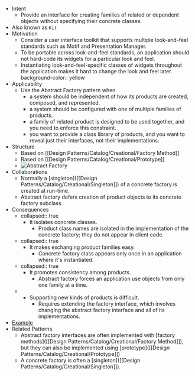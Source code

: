 - Intent
    - Provide an interface for creating families of related or dependent objects without specifying their concrete classes.
- Also known as `Kit`
- Motivation
    - Consider a user interface toolkit that supports multiple look-and-feel standards such as Motif and Presentation Manager.
    - To be portable across look-and-feel standards, an application should not hard-code its widgets for a particular look and feel.
    - Instantiating look-and-feel-specific classes of widgets throughout the application makes it hard to change the look and feel later.
      background-color:: yellow
- Applicability
    - Use the Abstract Factory pattern when
        - a system should be independent of how its products are created, composed, and represented.
        - a system should be configured with one of multiple families of products.
        - a family of related product is designed to be used together, and you need to enforce this constraint.
        - you want to provide a class library of products, and you want to reveal just their interfaces, not their implementations.
- Structure
    - Based on [[Design Patterns/Catalog/Creational/Factory Method]]
    - Based on [[Design Patterns/Catalog/Creational/Prototype]]
    - ![Abstract Factory](http://www.plantuml.com/plantuml/proxy?cache=no&src=https://raw.githubusercontent.com/guangxu-li/design-patterns-in-java/main/src/designpatterns/creational/abstractfactory/uml/abstract_factory.puml)
- Collaborations
    - Normally a [singleton]([[Design Patterns/Catalog/Creational/Singleton]]) of a concrete factory is created at run-time.
    - Abstract factory defers creation of product objects to its concrete factory subclass.
- Consequences
    - collapsed:: true
      + It isolates concrete classes.
        - Product class names are isolated in the implementation of the concrete factory; they do not appear in client code.
    - collapsed:: true
      + It makes exchanging product families easy.
        - Concrete factory class appears only once in an application where it's instantiated.
    - collapsed:: true
      + It promotes consistency among products.
        - Abstract factory forces an application use objects from only one family at a time.
    - - Supporting new kinds of products is difficult.
        - Requires extending the factory interface, which involves changing the abstract factory interface and all of its implementations.
- [Example](https://github.com/guangxu-li/design-patterns-in-java/tree/main/src/designpatterns/creational/abstractfactory)
- Related Patterns
    - Abstract factory interfaces are often implemented with [factory methods]([[Design Patterns/Catalog/Creational/Factory Method]]), but they can also be implemented using [prototype]([[Design Patterns/Catalog/Creational/Prototype]])
    - A concrete factory is often a [singleton]([[Design Patterns/Catalog/Creational/Singleton]]).